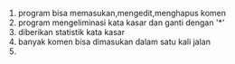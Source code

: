 1. program bisa memasukan,mengedit,menghapus komen
2. program mengeliminasi kata kasar dan ganti dengan '*'
3. diberikan statistik kata kasar
4. banyak komen bisa dimasukan dalam satu kali jalan
5. 
